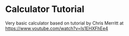 # Calculator Tutorial
Very basic calculator based on tutorial by Chris Merritt at https://www.youtube.com/watch?v=Is1EHXFhEe4

